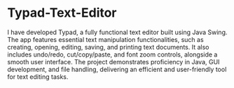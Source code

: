 # Typad-Text-Editor

I have developed Typad, a fully functional text editor built using Java Swing. The app features essential text manipulation functionalities, such as creating, opening, editing, saving, and printing text documents. It also includes undo/redo, cut/copy/paste, and font zoom controls, alongside a smooth user interface. The project demonstrates proficiency in Java, GUI development, and file handling, delivering an efficient and user-friendly tool for text editing tasks.
